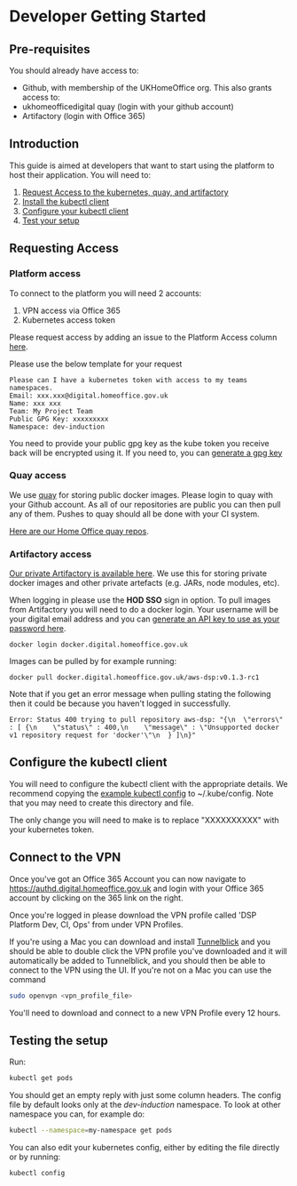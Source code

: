 # Developer Getting Started

## Pre-requisites
You should already have access to:

* Github, with membership of the UKHomeOffice org. This also grants access to:
* ukhomeofficedigital quay (login with your github account)
* Artifactory (login with Office 365)

## Introduction
This guide is aimed at developers that want to start using the platform to host their application.
You will need to:

1. [Request Access to the kubernetes, quay, and artifactory](#requesting-access)
2. [Install the kubectl client](https://coreos.com/kubernetes/docs/latest/configure-kubectl.html)
3. [Configure your kubectl client](#configure-the-kubectl-client)
4. [Test your setup](#testing-the-setup)

## Requesting Access

### Platform access
To connect to the platform you will need 2 accounts:

1. VPN access via Office 365
2. Kubernetes access token

Please request access by adding an issue to the Platform Access column [here](https://github.com/UKHomeOffice/hosting-platform-bau/issues).

Please use the below template for your request

```
Please can I have a kubernetes token with access to my teams namespaces.  
Email: xxx.xxx@digital.homeoffice.gov.uk  
Name: xxx xxx  
Team: My Project Team  
Public GPG Key: xxxxxxxxx
Namespace: dev-induction
```
You need to provide your public gpg key as the kube token you receive back will be encrypted using it.
If you need to, you can [generate a gpg key](https://help.github.com/articles/generating-a-new-gpg-key/)

### Quay access
We use [quay](https://www.quay.io) for storing public docker images. Please login to quay with your Github account.
As all of our repositories are public you can then pull any of them.
Pushes to quay should all be done with your CI system.

[Here are our Home Office quay repos](https://quay.io/organization/ukhomeofficedigital).

### Artifactory access
[Our private Artifactory is available here](https://artifactory.digital.homeoffice.gov.uk/artifactory/webapp/#/login).
We use this for storing private docker images and other private artefacts (e.g. JARs, node modules, etc).

When logging in please use the **HOD SSO** sign in option. To pull images from Artifactory you will need to do a docker login.
Your username will be your digital email address and you can
[generate an API key to use as your password here](https://artifactory.digital.homeoffice.gov.uk/artifactory/webapp/#/profile).

```
docker login docker.digital.homeoffice.gov.uk
```

Images can be pulled by for example running:

```
docker pull docker.digital.homeoffice.gov.uk/aws-dsp:v0.1.3-rc1
```

Note that if you get an error message when pulling stating the following then it could be because you haven't logged in successfully.

```
Error: Status 400 trying to pull repository aws-dsp: "{\n  \"errors\" : [ {\n    \"status\" : 400,\n    \"message\" : \"Unsupported docker v1 repository request for 'docker'\"\n  } ]\n}"
```

## Configure the kubectl client
You will need to configure the kubectl client with the appropriate details.
We recommend copying the [example kubectl config](resources/kubeconfig) to ~/.kube/config. Note that you may need to create this directory and file.

The only change you will need to make is to replace "XXXXXXXXXX" with your kubernetes token.

## Connect to the VPN
Once you've got an Office 365 Account you can now navigate to https://authd.digital.homeoffice.gov.uk and login with your Office 365 account by clicking on the 365 link on the right.

Once you're logged in please download the VPN profile called 'DSP Platform Dev, CI, Ops' from under VPN Profiles.

If you're using a Mac you can download and install [Tunnelblick](https://tunnelblick.net/) and you should be able to double click the VPN profile you've downloaded and it will automatically be added to Tunnelblick, and you should then be able to connect to the VPN using the UI.
If you're not on a Mac you can use the command
```bash
sudo openvpn <vpn_profile_file>
```
You'll need to download and connect to a new VPN Profile every 12 hours.

## Testing the setup
Run:
```bash
kubectl get pods
```
You should get an empty reply with just some column headers. The config file by default looks only at the *dev-induction* namespace.
To look at other namespace you can, for example do:
```bash
kubectl --namespace=my-namespace get pods
```
You can also edit your kubernetes config, either by editing the file directly or by running:
```
kubectl config
```
